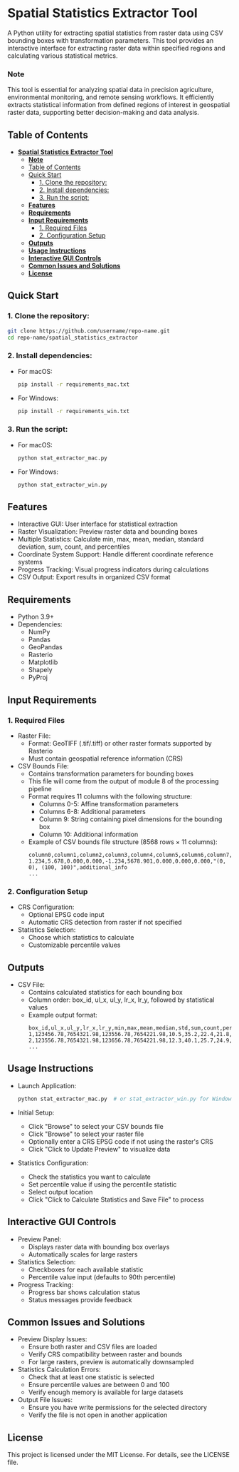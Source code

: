 # **Spatial Statistics Extractor Tool**

A Python utility for extracting spatial statistics from raster data using CSV bounding boxes with transformation parameters. This tool provides an interactive interface for extracting raster data within specified regions and calculating various statistical metrics.

### **Note**

This tool is essential for analyzing spatial data in precision agriculture, environmental monitoring, and remote sensing workflows. It efficiently extracts statistical information from defined regions of interest in geospatial raster data, supporting better decision-making and data analysis.

## Table of Contents
- [**Spatial Statistics Extractor Tool**](#spatial-statistics-extractor-tool)
    - [**Note**](#note)
  - [Table of Contents](#table-of-contents)
  - [Quick Start](#quick-start)
    - [1. Clone the repository:](#1-clone-the-repository)
    - [2. Install dependencies:](#2-install-dependencies)
    - [3. Run the script:](#3-run-the-script)
  - [**Features**](#features)
  - [**Requirements**](#requirements)
  - [**Input Requirements**](#input-requirements)
    - [1. Required Files](#1-required-files)
    - [2. Configuration Setup](#2-configuration-setup)
  - [**Outputs**](#outputs)
  - [**Usage Instructions**](#usage-instructions)
  - [**Interactive GUI Controls**](#interactive-gui-controls)
  - [**Common Issues and Solutions**](#common-issues-and-solutions)
  - [**License**](#license)

## Quick Start

### 1. Clone the repository:
```bash
git clone https://github.com/username/repo-name.git
cd repo-name/spatial_statistics_extractor
```

### 2. Install dependencies:

- For macOS:
  ```bash
  pip install -r requirements_mac.txt
  ```

- For Windows:
  ```bash
  pip install -r requirements_win.txt
  ```

### 3. Run the script:

- For macOS:
  ```bash
  python stat_extractor_mac.py
  ```

- For Windows:
  ```bash
  python stat_extractor_win.py
  ```

## **Features**

- Interactive GUI: User interface for statistical extraction
- Raster Visualization: Preview raster data and bounding boxes
- Multiple Statistics: Calculate min, max, mean, median, standard deviation, sum, count, and percentiles
- Coordinate System Support: Handle different coordinate reference systems
- Progress Tracking: Visual progress indicators during calculations
- CSV Output: Export results in organized CSV format 

## **Requirements**

- Python 3.9+
- Dependencies:
  - NumPy
  - Pandas
  - GeoPandas
  - Rasterio
  - Matplotlib
  - Shapely
  - PyProj

## **Input Requirements**

### 1. Required Files
- Raster File:
   - Format: GeoTIFF (.tif/.tiff) or other raster formats supported by Rasterio
   - Must contain geospatial reference information (CRS)
- CSV Bounds File:
   - Contains transformation parameters for bounding boxes
   - This file will come from the output of module 8 of the processing pipeline
   - Format requires 11 columns with the following structure:
     - Columns 0-5: Affine transformation parameters
     - Columns 6-8: Additional parameters
     - Column 9: String containing pixel dimensions for the bounding box
     - Column 10: Additional information
   - Example of CSV bounds file structure (8568 rows × 11 columns):
     ```
     column0,column1,column2,column3,column4,column5,column6,column7,column8,column9,column10
     1.234,5.678,0.000,0.000,-1.234,5678.901,0.000,0.000,0.000,"(0, 0), (100, 100)",additional_info
     ...
     ```

### 2. Configuration Setup
- CRS Configuration:
   - Optional EPSG code input
   - Automatic CRS detection from raster if not specified
- Statistics Selection:
   - Choose which statistics to calculate 
   - Customizable percentile values

## **Outputs**

- CSV File:
   - Contains calculated statistics for each bounding box
   - Column order: box_id, ul_x, ul_y, lr_x, lr_y, followed by statistical values
   - Example output format:
     ```
     box_id,ul_x,ul_y,lr_x,lr_y,min,max,mean,median,std,sum,count,percentile_90
     1,123456.78,7654321.98,123556.78,7654221.98,10.5,35.2,22.4,21.8,7.2,4480.5,200,32.1
     2,123556.78,7654321.98,123656.78,7654221.98,12.3,40.1,25.7,24.9,8.1,5140.5,200,36.5
     ...
     ```

## **Usage Instructions**

- Launch Application:
   ```python
   python stat_extractor_mac.py  # or stat_extractor_win.py for Windows
   ```
- Initial Setup:
   - Click "Browse" to select your CSV bounds file
   - Click "Browse" to select your raster file
   - Optionally enter a CRS EPSG code if not using the raster's CRS
   - Click "Click to Update Preview" to visualize data
  
- Statistics Configuration:
   - Check the statistics you want to calculate
   - Set percentile value if using the percentile statistic
   - Select output location
   - Click "Click to Calculate Statistics and Save File" to process
  
## **Interactive GUI Controls**

- Preview Panel:
  - Displays raster data with bounding box overlays
  - Automatically scales for large rasters
- Statistics Selection:
  - Checkboxes for each available statistic
  - Percentile value input (defaults to 90th percentile)
- Progress Tracking:
  - Progress bar shows calculation status
  - Status messages provide feedback

## **Common Issues and Solutions**

- Preview Display Issues:
   - Ensure both raster and CSV files are loaded
   - Verify CRS compatibility between raster and bounds
   - For large rasters, preview is automatically downsampled
- Statistics Calculation Errors:
   - Check that at least one statistic is selected
   - Ensure percentile values are between 0 and 100
   - Verify enough memory is available for large datasets
- Output File Issues:
   - Ensure you have write permissions for the selected directory
   - Verify the file is not open in another application

## **License**

This project is licensed under the MIT License. For details, see the LICENSE file.